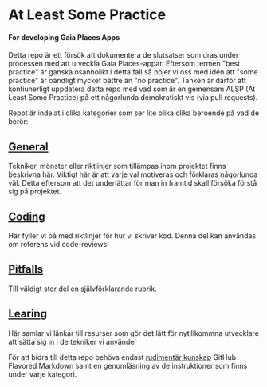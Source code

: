# At Least Some Practice 
#### For developing Gaia Places Apps

Detta repo är ett försök att dokumentera de slutsatser som dras under processen med att utveckla Gaia Places-appar. Eftersom termen "best practice" är ganska osannolikt i detta fall så nöjer vi oss med idén att "some practice" är oändligt mycket bättre än "no practice". Tanken är därför att kontiunerligt uppdatera detta repo med vad som är en gemensam ALSP (At Least Some Practice) på ett någorlunda demokratiskt vis (via pull requests).

Repot är indelat i olika kategorier som ser lite olika olika beroende på vad de berör:

## [General](https://github.com/figursagsmats/ALSP-Gaia-Places-App-Development/blob/master/GENERAL.md)

Tekniker, mönster eller riktlinjer som tillämpas inom projektet finns beskrivna här. Viktigt här är att varje val motiveras och förklaras någorlunda väl. Detta eftersom att det underlättar för man in framtid skall försöka förstå sig på projektet.

## [Coding](https://github.com/figursagsmats/ALSP-Gaia-Places-App-Development/blob/master/CODING.md)

Här fyller vi på med riktlinjer för hur vi skriver kod. Denna del kan användas om referens vid code-reviews.

## [Pitfalls](https://github.com/figursagsmats/ALSP-Gaia-Places-App-Development/blob/master/PITFALLS.md)

Till väldigt stor del en självförklarande rubrik.

## [Learing](https://github.com/figursagsmats/ALSP-Gaia-Places-App-Development/blob/master/LEARNING.md)

Här samlar vi länkar till resurser som gör det lätt för nytillkommna utvecklare att sätta sig in i de tekniker vi använder

För att bidra till detta repo behövs endast [rudimentär kunskap](https://github.com/adam-p/markdown-here/wiki/Markdown-Here-Cheatsheet) GitHub Flavored Markdown samt en genomläsning av de instruktioner som finns under varje kategori.
